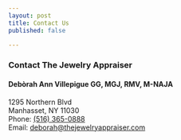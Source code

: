 ```yaml
---
layout: post
title: Contact Us
published: false

---
```

### Contact The Jewelry Appraiser

#### Debòrah Ann Villepigue GG, MGJ, RMV, M-NAJA

1295 Northern Blvd  
Manhasset, NY 11030  
Phone: [(516) 365-0888](tel:5163650888)  
Email: [deborah@thejewelryappraiser.com](mailto:deborah@thejewelryappraiser.com)